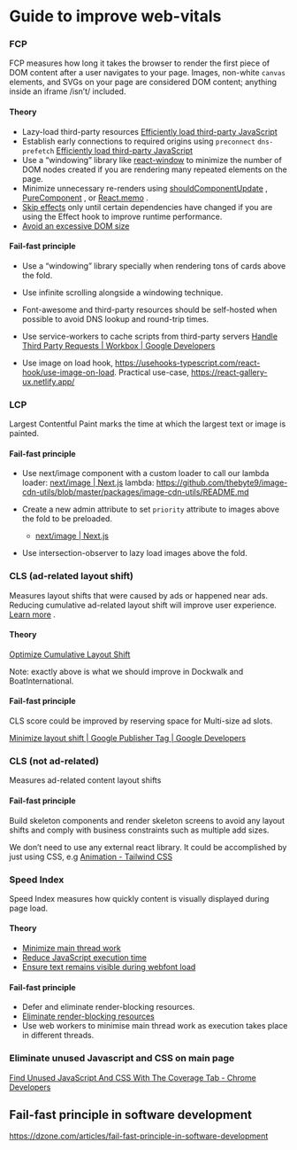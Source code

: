 # Guide to improve web-vitals

### FCP

FCP measures how long it takes the browser to render the first piece of DOM content after a user navigates to your page. Images, non-white `canvas` elements, and SVGs on your page are considered DOM content; anything inside an iframe /isn’t/ included.

#### Theory

- Lazy-load third-party resources [Efficiently load third-party JavaScript](https://web.dev/efficiently-load-third-party-javascript/#lazy-load-third-party-resources)
- Establish early connections to required origins using `preconnect` `dns-prefetch`
  [Efficiently load third-party JavaScript](https://web.dev/efficiently-load-third-party-javascript/#lazy-load-third-party-resources)
- Use a “windowing” library like [react-window](https://web.dev/virtualize-long-lists-react-window/) to minimize the number of DOM nodes created if you are rendering many repeated elements on the page.
- Minimize unnecessary re-renders using [shouldComponentUpdate](https://reactjs.org/docs/optimizing-performance.html#shouldcomponentupdate-in-action) , [PureComponent](https://reactjs.org/docs/react-api.html#reactpurecomponent) , or [React.memo](https://reactjs.org/docs/react-api.html#reactmemo) .
- [Skip effects](https://reactjs.org/docs/hooks-effect.html#tip-optimizing-performance-by-skipping-effects) only until certain dependencies have changed if you are using the Effect hook to improve runtime performance.
- [Avoid an excessive DOM size](https://web.dev/dom-size/#react)

#### Fail-fast principle

- Use a “windowing” library specially when rendering tons of cards above the fold.

- Use infinite scrolling alongside a windowing technique.

- Font-awesome and third-party resources should be self-hosted when possible to avoid DNS lookup and round-trip times.

- Use service-workers to cache scripts from third-party servers
  [Handle Third Party Requests | Workbox | Google Developers](https://developers.google.com/web/tools/workbox/guides/handle-third-party-requests)

- Use image on load hook, https://usehooks-typescript.com/react-hook/use-image-on-load. Practical use-case, https://react-gallery-ux.netlify.app/

### LCP

Largest Contentful Paint marks the time at which the largest text or image is painted.

#### Fail-fast principle

- Use next/image component with a custom loader to call our lambda
  loader: [next/image | Next.js](https://nextjs.org/docs/api-reference/next/image#loader)
  lambda: https://github.com/thebyte9/image-cdn-utils/blob/master/packages/image-cdn-utils/README.md
- Create a new admin attribute to set `priority` attribute to images above the fold to be preloaded.

  - [next/image | Next.js](https://nextjs.org/docs/api-reference/next/image#priority)

- Use intersection-observer to lazy load images above the fold.

### CLS (ad-related layout shift)

Measures layout shifts that were caused by ads or happened near ads. Reducing cumulative ad-related layout shift will improve user experience. [Learn more](https://developers.google.com/publisher-ads-audits/reference/audits/cumulative-ad-shift?utm_source=lighthouse&utm_medium=devtools) .

#### Theory

[Optimize Cumulative Layout Shift](https://web.dev/optimize-cls/)

Note: exactly above is what we should improve in Dockwalk and BoatInternational.

#### Fail-fast principle

CLS score could be improved by reserving space for Multi-size ad slots.

[Minimize layout shift | Google Publisher Tag | Google Developers](https://developers.google.com/publisher-tag/guides/minimize-layout-shift#multisize)

### CLS (not ad-related)

Measures ad-related content layout shifts

#### Fail-fast principle

Build skeleton components and render skeleton screens to avoid any layout shifts and comply with business constraints such as multiple add sizes.

We don’t need to use any external react library. It could be accomplished by just using CSS, e.g [Animation - Tailwind CSS](https://tailwindcss.com/docs/animation#pulse)

### Speed Index

Speed Index measures how quickly content is visually displayed during page load.

#### Theory

- [Minimize main thread work](https://web.dev/mainthread-work-breakdown)
- [Reduce JavaScript execution time](https://web.dev/bootup-time)
- [Ensure text remains visible during webfont load](https://web.dev/font-display)

#### Fail-fast principle

- Defer and eliminate render-blocking resources.
- [Eliminate render-blocking resources](https://web.dev/render-blocking-resources/)
- Use web workers to minimise main thread work as execution takes place in different threads.

### Eliminate unused Javascript and CSS on main page

[Find Unused JavaScript And CSS With The Coverage Tab - Chrome Developers](https://developer.chrome.com/docs/devtools/coverage/)

## Fail-fast principle in software development

https://dzone.com/articles/fail-fast-principle-in-software-development
